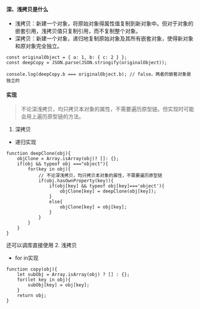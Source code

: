 #### 深、浅拷贝是什么
  * 浅拷贝：新建一个对象，将原始对象得属性值复制到新对象中。但对于对象的嵌套引用，浅拷贝值只复制引用，而不复制整个对象。
  * 深拷贝：新建一个对象，递归地复制原始对象及其所有嵌套对象，使得新对象和原对象完全独立。
  ```
  const originalObject = { a: 1, b: { c: 2 } };
  const deepCopy = JSON.parse(JSON.stringify(originalObject));

  console.log(deepCopy.b === originalObject.b); // false，两者的嵌套对象是独立的
  ```

#### 实现
> 不论深浅拷贝，均只拷贝本对象的属性，不需要遍历原型链。但实现时可能会用上遍历原型链的方法。
1. 深拷贝
* 递归实现
```
function deepClone(obj){
    objClone = Array.isArray(obj)? []: {};
    if(obj && typeof obj ==="object"){
        for(key in obj){
            // 不论深浅拷贝，均只拷贝本对象的属性，不需要遍历原型链
            if(obj.hasOwnProperty(key)){
                if(obj[key] && typeof obj[key]==='object'){
                    objClone[key] = deepClone(obj[key]);
                }
                else{
                    objClone[key] = obj[key];
                }
            }
        }
    }
}
```
还可以调库直接使用
2. 浅拷贝
* for in实现
```
function copy(obj){
    let subObj = Array.isArray(obj) ? [] : {};
    for(let key in obj){
        subObj[key] = obj[key];
    }
    return obj;
}
```